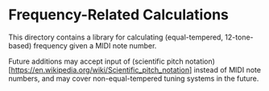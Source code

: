 # Frequency-Related Calculations

This directory contains a library for calculating (equal-tempered, 12-tone-based) frequency given a MIDI note number.

Future additions may accept input of (scientific pitch notation)[https://en.wikipedia.org/wiki/Scientific_pitch_notation] instead of MIDI note numbers, and may cover non-equal-tempered tuning systems in the future.